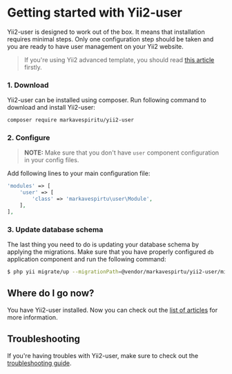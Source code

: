 # Getting started with Yii2-user

Yii2-user is designed to work out of the box. It means that installation requires
minimal steps. Only one configuration step should be taken and you are ready to
have user management on your Yii2 website.

> If you're using Yii2 advanced template, you should read [this article](usage-with-advanced-template.md) firstly.

### 1. Download

Yii2-user can be installed using composer. Run following command to download and
install Yii2-user:

```bash
composer require markavespiritu/yii2-user
```

### 2. Configure

> **NOTE:** Make sure that you don't have `user` component configuration in your config files.

Add following lines to your main configuration file:

```php
'modules' => [
    'user' => [
        'class' => 'markavespirtu\user\Module',
    ],
],
```

### 3. Update database schema

The last thing you need to do is updating your database schema by applying the
migrations. Make sure that you have properly configured `db` application component
and run the following command:

```bash
$ php yii migrate/up --migrationPath=@vendor/markavespirtu/yii2-user/migrations
```

## Where do I go now?

You have Yii2-user installed. Now you can check out the [list of articles](README.md)
for more information.

## Troubleshooting

If you're having troubles with Yii2-user, make sure to check out the 
[troubleshooting guide](troubleshooting.md).
